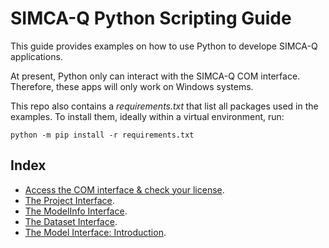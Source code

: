 # SIMCA-Q Python Scripting Guide

This guide provides examples on how to use Python to develope SIMCA-Q applications.

At present, Python only can interact with the SIMCA-Q COM interface. Therefore, these apps will only work on Windows systems.

This repo also contains a *requirements.txt* that list all packages used in the examples. To install them, ideally within a virtual environment, run:
```
python -m pip install -r requirements.txt
```

## Index

- [Access the COM interface & check your license](00_COM_and_License/COM_and_License.md).
- [The Project Interface](01_ProjectInterface/ExploreProjectInterface.md).
- [The ModelInfo Interface](02_ModelInfoInterface/ExploreModelInfoInterface.md).
- [The Dataset Interface](03_DatasetInterface/ExploreDatasetInterface.md).
- [The Model Interface: Introduction](04_ModelInterface_0/ModelInterface_Introduction.md).